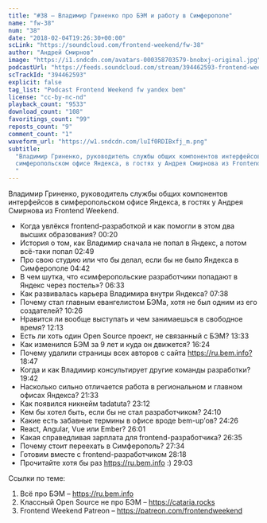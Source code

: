 ```yaml
---
title: "#38 – Владимир Гриненко про БЭМ и работу в Симферополе"
name: "fw-38"
num: "38"
date: "2018-02-04T19:26:30+00:00"
scLink: "https://soundcloud.com/frontend-weekend/fw-38"
author: "Андрей Смирнов"
image: "https://i1.sndcdn.com/avatars-000358703579-bnobxj-original.jpg"
podcastUrl: "https://feeds.soundcloud.com/stream/394462593-frontend-weekend-fw-38.m4a"
scTrackId: "394462593"
explicit: false
tag_list: "Podcast Frontend Weekend fw yandex bem"
license: "cc-by-nc-nd"
playback_count: "9533"
download_count: "108"
favoritings_count: "99"
reposts_count: "9"
comment_count: "1"
waveform_url: "https://w1.sndcdn.com/luIf0RDIBxfj_m.png"
subtitle:
  "Владимир Гриненко, руководитель службы общих компонентов интерфейсов в
  симферопольском офисе Яндекса, в гостях у Андрея Смирнова из Frontend Weekend.
  "
---
```


Владимир Гриненко, руководитель службы общих компонентов интерфейсов в
симферопольском офисе Яндекса, в гостях у Андрея Смирнова из Frontend Weekend.

- Когда увлёкся frontend-разработкой и как помогли в этом два высших
  образования? <timecode sec="20">00:20</timecode>
- История о том, как Владимир сначала не попал в Яндекс, а потом всё-таки попал
  <timecode sec="169">02:49</timecode>
- Про свою студию или что бы делал, если бы не было Яндекса в Симферополе
  <timecode sec="282">04:42</timecode>
- В чем шутка, что «симферопольские разработчики попадают в Яндекс через
  постель»? <timecode sec="393">06:33</timecode>
- Как развивалась карьера Владимира внутри Яндекса?
  <timecode sec="458">07:38</timecode>
- Почему стал главным евангелистом БЭМа, хотя не был одним из его создателей?
  <timecode sec="626">10:26</timecode>
- Нравится ли вообще выступать и чем занимаешься в свободное время?
  <timecode sec="733">12:13</timecode>
- Есть ли хоть один Open Source проект, не связанный с БЭМ?
  <timecode sec="813">13:33</timecode>
- Как изменился БЭМ за 9 лет и куда он движется?
  <timecode sec="984">16:24</timecode>
- Почему удалили страницы всех авторов с сайта <https://ru.bem.info?>
  <timecode sec="1127">18:47</timecode>
- Когда и как Владимир консультирует другие команды разработки?
  <timecode sec="1182">19:42</timecode>
- Насколько сильно отличается работа в региональном и главном офисах Яндекса?
  <timecode sec="1293">21:33</timecode>
- Как появился никнейм tadatuta? <timecode sec="1392">23:12</timecode>
- Кем бы хотел быть, если бы не стал разработчиком?
  <timecode sec="1450">24:10</timecode>
- Какие есть забавные термины в офисе вроде bem-up’ов?
  <timecode sec="1466">24:26</timecode>
- React, Angular, Vue или Ember? <timecode sec="1561">26:01</timecode>
- Какая справедливая зарплата для frontend-разработчика?
  <timecode sec="1595">26:35</timecode>
- Почему стоит переехать в Симферополь? <timecode sec="1654">27:34</timecode>
- Готовим вместе с frontend-разработчиком <timecode sec="1698">28:18</timecode>
- Прочитайте хотя бы раз <https://ru.bem.info> :)
  <timecode sec="1743">29:03</timecode>

Ссылки по теме:

1. Всё про БЭМ – <https://ru.bem.info>
2. Классный Open Source не про БЭМ – <https://cataria.rocks>
3. Frontend Weekend Patreon – <https://patreon.com/frontendweekend>
